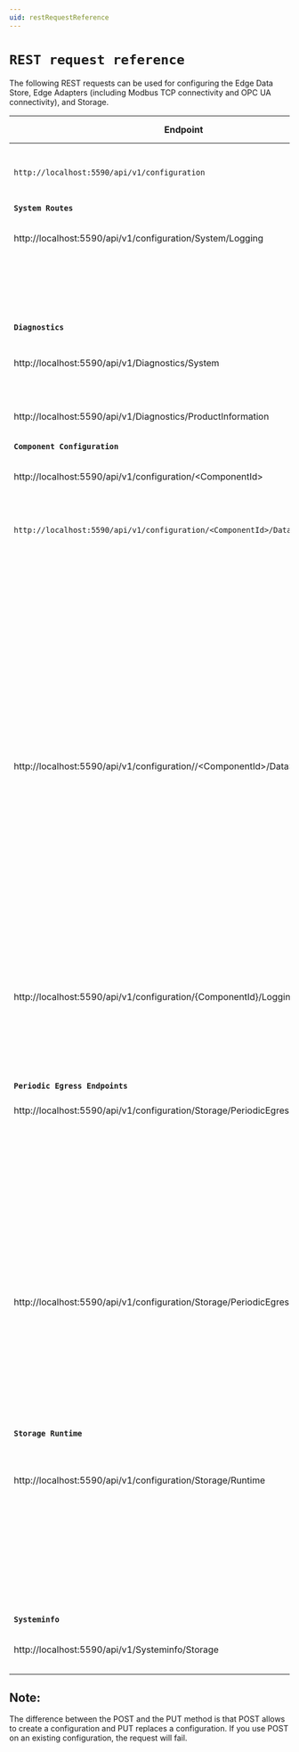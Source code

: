 ```yaml
---
uid: restRequestReference
---
```


# `REST request reference`

The following REST requests can be used for configuring the Edge Data Store, Edge Adapters (including Modbus TCP connectivity and OPC UA connectivity), and Storage.

| **Endpoint**          | **HTTP Method**    | **Description** |
|-------------------|----------------|-------------|
| `http://localhost:5590/api/v1/configuration` | GET | Get all components configurations in Edge System|
| **`System Routes`** |  |  |
| ht<span>tp://localhost:5590/api/v1/configuration/System/Logging  | GET | Get logging configuration for the Edge System |
| | PUT | Replace logging configuration for the Edge Data Store |
| **`Diagnostics`** | | |
| http://localhost:5590/api/v1/Diagnostics/System  | GET |Retrieve current system level diagnostics information |
| http://localhost:5590/api/v1/Diagnostics/ProductInformation  | GET |Retrieve current product information |
| **`Component Configuration`** | | |
| http://localhost:5590/api/v1/configuration/&lt;ComponentId&gt;  | GET | Get all configurations for the ComponentId |
| `http://localhost:5590/api/v1/configuration/<ComponentId>/DataSource`  | GET |Get data source configuration of Adapter component |
| | POST | Create data source configuration for Adapter component |
| | PUT | Replace data source configuration for Adapter component |
| | DELETE | Delete data source configuration for Adapter component |
| http://localhost:5590/api/v1/configuration//&lt;ComponentId&gt;/DataSelection  | GET | Get data selection configuration of Adapter component |
| | POST | Create data selection configuration for Adapter component |
| | PUT | Replace data selection configuration for Adapter component |
| | DELETE | Delete data selection configuration for Adapter component |
| http://localhost:5590/api/v1/configuration/{ComponentId}/Logging  | GET | Get logging configuration of Adapter component |
| | PUT | Replace logging configuration for Adapter component |
| **`Periodic Egress Endpoints`** | | |
| http://localhost:5590/api/v1/configuration/Storage/PeriodicEgressEndpoints | GET | Get all periodic egress targets |
| | POST | Creates egress endpoints if not present, otherwise fails |
| | PUT | Replaces all egress endpoints |
| | DELETE | Deletes all egress endpoints |
| http://localhost:5590/api/v1/configuration/Storage/PeriodicEgressEndpoints/{Id} | GET | Get an individual periodic egress endpoint |
| | PUT | Replaces periodic egress endpoint |
| | DELETE | Deletes periodic egress endpoint |
| **`Storage Runtime`** | | |
| http://localhost:5590/api/v1/configuration/Storage/Runtime | GET | Get Runtime Configuration for Edge Storage - stream limits and Ingress debug |
| | PUT | Replace Runtime Configuration to Edge Storage - stream limits and egress debug |
| **`Systeminfo`** | | |
| http://localhost:5590/api/v1/Systeminfo/Storage | GET | Get Stream Count, Type Count, and View Count |

## Note:
The difference between the POST and the PUT method is that POST allows to create a
configuration and PUT replaces a configuration. If you use POST on an existing
configuration, the request will fail.
